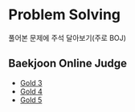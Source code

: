 # Problem Solving
풀어본 문제에 주석 달아보기(주로 BOJ)

## Baekjoon Online Judge
- [Gold 3](baekjoon-online-judge/gold_III/README.md)
- [Gold 4](baekjoon-online-judge/gold_IV/README.md)
- [Gold 5](baekjoon-online-judge/gold_V/README.md)